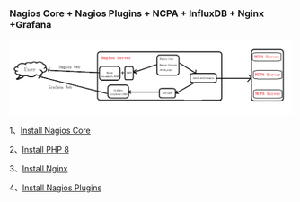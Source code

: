 ### Nagios Core + Nagios Plugins + NCPA + InfluxDB + Nginx +Grafana

![image](./IMG/Nagios.png)

1、[Install Nagios Core](./Nagios_Core/Install.md)

2、[Install PHP 8](./PHP/Install.md)

3、[Install Nginx](./Nginx/Install.md)

4、[Install Nagios Plugins](./Nagios_Plugins/Install.md)
